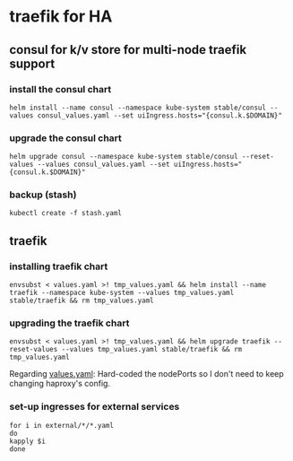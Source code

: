# traefik for HA

## consul for k/v store for multi-node traefik support

### install the consul chart

```shell
helm install --name consul --namespace kube-system stable/consul --values consul_values.yaml --set uiIngress.hosts="{consul.k.$DOMAIN}"
```

### upgrade the consul chart

```shell
helm upgrade consul --namespace kube-system stable/consul --reset-values --values consul_values.yaml --set uiIngress.hosts="{consul.k.$DOMAIN}"
```

### backup (stash)

```shell
kubectl create -f stash.yaml
```

## traefik

### installing traefik chart

```shell
envsubst < values.yaml >! tmp_values.yaml && helm install --name traefik --namespace kube-system --values tmp_values.yaml stable/traefik && rm tmp_values.yaml
```

### upgrading the traefik chart

```shell
envsubst < values.yaml >! tmp_values.yaml && helm upgrade traefik --reset-values --values tmp_values.yaml stable/traefik && rm tmp_values.yaml
```

Regarding [values.yaml](values.yaml): Hard-coded the nodePorts so I don't need to keep changing haproxy's config.

### set-up ingresses for external services

```shell
for i in external/*/*.yaml
do
kapply $i
done
```